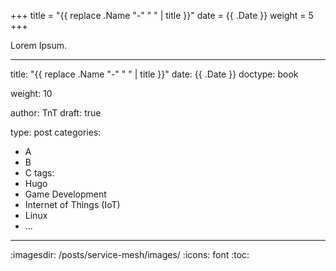 +++
title = "{{ replace .Name "-" " " | title }}"
date =  {{ .Date }}
weight = 5
+++

Lorem Ipsum.

--- 
title: "{{ replace .Name "-" " " | title }}"
date: {{ .Date }}
doctype: book

weight: 10

author: TnT
draft: true

type: post
categories:
   - A
   - B
   - C
tags:
   - Hugo
   - Game Development
   - Internet of Things (IoT)
   - Linux
   - ...
---

:imagesdir: /posts/service-mesh/images/
:icons: font
:toc: